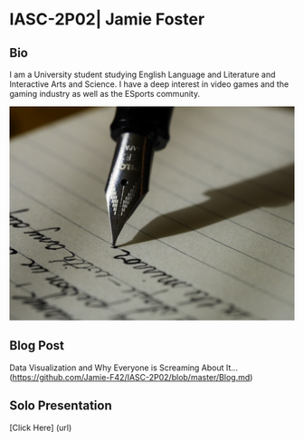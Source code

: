# IASC-2P02| Jamie Foster

## Bio

I am a University student studying English Language and Literature and Interactive Arts and Science. I have a deep interest in video games and the gaming industry as well as the ESports community. 

![writing.jpg](writing.jpg)

## Blog Post

Data Visualization and Why Everyone is Screaming About It... (https://github.com/Jamie-F42/IASC-2P02/blob/master/Blog.md)

## Solo Presentation

[Click Here] (url)
